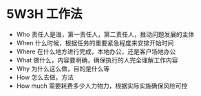# 5W3H 工作法
* Who 责任人是谁，第一责任人，第二责任人，推动问题发展的主体
* When 什么时候，根据任务的重要紧急程度来安排开始时间
* Where 在什么地方进行完成，本地办公，还是客户场地办公
* What 做什么，内容要明确，确保执行的人完全理解工作内容
* Why 为什么这么做，目的是什么等
* How 怎么去做，方法
* How much 需要耗费多少人力物力，根据实际实施确保风险可控
